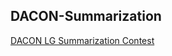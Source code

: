 ## DACON-Summarization

[DACON LG Summarization Contest](https://dacon.io/competitions/official/235813/overview/description)
